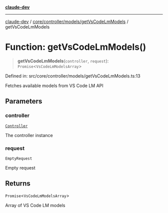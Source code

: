 [**claude-dev**](../../../../../README.md)

***

[claude-dev](../../../../../README.md) / [core/controller/models/getVsCodeLmModels](../README.md) / getVsCodeLmModels

# Function: getVsCodeLmModels()

> **getVsCodeLmModels**(`controller`, `request`): `Promise`\<`VsCodeLmModelsArray`\>

Defined in: src/core/controller/models/getVsCodeLmModels.ts:13

Fetches available models from VS Code LM API

## Parameters

### controller

[`Controller`](../../../classes/Controller.md)

The controller instance

### request

`EmptyRequest`

Empty request

## Returns

`Promise`\<`VsCodeLmModelsArray`\>

Array of VS Code LM models
